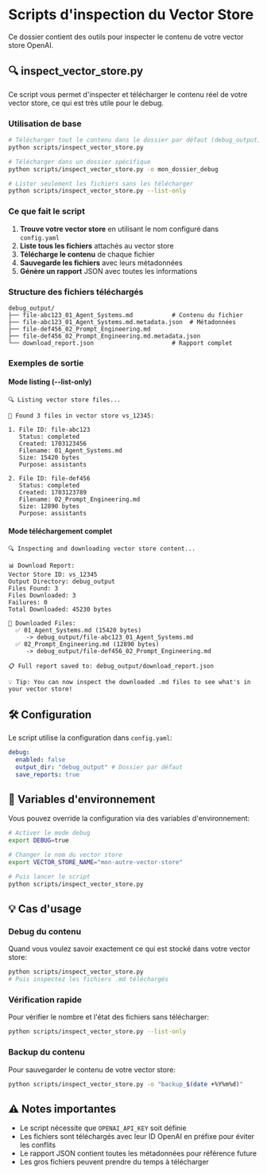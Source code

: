 # Scripts d'inspection du Vector Store

Ce dossier contient des outils pour inspecter le contenu de votre vector store OpenAI.

## 🔍 inspect_vector_store.py

Ce script vous permet d'inspecter et télécharger le contenu réel de votre vector store, ce qui est très utile pour le debug.

### Utilisation de base

```bash
# Télécharger tout le contenu dans le dossier par défaut (debug_output)
python scripts/inspect_vector_store.py

# Télécharger dans un dossier spécifique
python scripts/inspect_vector_store.py -o mon_dossier_debug

# Lister seulement les fichiers sans les télécharger
python scripts/inspect_vector_store.py --list-only
```

### Ce que fait le script

1. **Trouve votre vector store** en utilisant le nom configuré dans `config.yaml`
2. **Liste tous les fichiers** attachés au vector store
3. **Télécharge le contenu** de chaque fichier
4. **Sauvegarde les fichiers** avec leurs métadonnées
5. **Génère un rapport** JSON avec toutes les informations

### Structure des fichiers téléchargés

```
debug_output/
├── file-abc123_01_Agent_Systems.md           # Contenu du fichier
├── file-abc123_01_Agent_Systems.md.metadata.json  # Métadonnées
├── file-def456_02_Prompt_Engineering.md
├── file-def456_02_Prompt_Engineering.md.metadata.json
└── download_report.json                      # Rapport complet
```

### Exemples de sortie

#### Mode listing (--list-only)

```
🔍 Listing vector store files...

📁 Found 3 files in vector store vs_12345:

1. File ID: file-abc123
   Status: completed
   Created: 1703123456
   Filename: 01_Agent_Systems.md
   Size: 15420 bytes
   Purpose: assistants

2. File ID: file-def456
   Status: completed
   Created: 1703123789
   Filename: 02_Prompt_Engineering.md
   Size: 12890 bytes
   Purpose: assistants
```

#### Mode téléchargement complet

```
🔍 Inspecting and downloading vector store content...

📊 Download Report:
Vector Store ID: vs_12345
Output Directory: debug_output
Files Found: 3
Files Downloaded: 3
Failures: 0
Total Downloaded: 45230 bytes

📁 Downloaded Files:
  ✅ 01_Agent_Systems.md (15420 bytes)
     -> debug_output/file-abc123_01_Agent_Systems.md
  ✅ 02_Prompt_Engineering.md (12890 bytes)
     -> debug_output/file-def456_02_Prompt_Engineering.md

📋 Full report saved to: debug_output/download_report.json

💡 Tip: You can now inspect the downloaded .md files to see what's in your vector store!
```

## 🛠️ Configuration

Le script utilise la configuration dans `config.yaml`:

```yaml
debug:
  enabled: false
  output_dir: "debug_output" # Dossier par défaut
  save_reports: true
```

## 🚨 Variables d'environnement

Vous pouvez override la configuration via des variables d'environnement:

```bash
# Activer le mode debug
export DEBUG=true

# Changer le nom du vector store
export VECTOR_STORE_NAME="mon-autre-vector-store"

# Puis lancer le script
python scripts/inspect_vector_store.py
```

## 💡 Cas d'usage

### Debug du contenu

Quand vous voulez savoir exactement ce qui est stocké dans votre vector store:

```bash
python scripts/inspect_vector_store.py
# Puis inspectez les fichiers .md téléchargés
```

### Vérification rapide

Pour vérifier le nombre et l'état des fichiers sans télécharger:

```bash
python scripts/inspect_vector_store.py --list-only
```

### Backup du contenu

Pour sauvegarder le contenu de votre vector store:

```bash
python scripts/inspect_vector_store.py -o "backup_$(date +%Y%m%d)"
```

## ⚠️ Notes importantes

- Le script nécessite que `OPENAI_API_KEY` soit définie
- Les fichiers sont téléchargés avec leur ID OpenAI en préfixe pour éviter les conflits
- Le rapport JSON contient toutes les métadonnées pour référence future
- Les gros fichiers peuvent prendre du temps à télécharger
